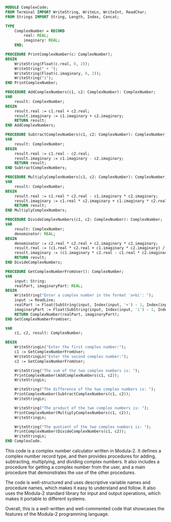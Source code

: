 ```modula-2
MODULE ComplexCode;
FROM Terminal IMPORT WriteString, WriteLn, WriteInt, ReadChar;
FROM Strings IMPORT String, Length, Index, Concat;

TYPE
    ComplexNumber = RECORD
        real: REAL;
        imaginary: REAL;
    END;

PROCEDURE PrintComplexNumber(c: ComplexNumber);
BEGIN
    WriteString(Float(c.real, 0, 2));
    WriteString(" + ");
    WriteString(Float(c.imaginary, 0, 2));
    WriteString("i");
END PrintComplexNumber;

PROCEDURE AddComplexNumbers(c1, c2: ComplexNumber): ComplexNumber;
VAR
    result: ComplexNumber;
BEGIN
    result.real := c1.real + c2.real;
    result.imaginary := c1.imaginary + c2.imaginary;
    RETURN result;
END AddComplexNumbers;

PROCEDURE SubtractComplexNumbers(c1, c2: ComplexNumber): ComplexNumber;
VAR
    result: ComplexNumber;
BEGIN
    result.real := c1.real - c2.real;
    result.imaginary := c1.imaginary - c2.imaginary;
    RETURN result;
END SubtractComplexNumbers;

PROCEDURE MultiplyComplexNumbers(c1, c2: ComplexNumber): ComplexNumber;
VAR
    result: ComplexNumber;
BEGIN
    result.real := c1.real * c2.real - c1.imaginary * c2.imaginary;
    result.imaginary := c1.real * c2.imaginary + c1.imaginary * c2.real;
    RETURN result;
END MultiplyComplexNumbers;

PROCEDURE DivideComplexNumbers(c1, c2: ComplexNumber): ComplexNumber;
VAR
    result: ComplexNumber;
    denominator: REAL;
BEGIN
    denominator := c2.real * c2.real + c2.imaginary * c2.imaginary;
    result.real := (c1.real * c2.real + c1.imaginary * c2.imaginary) / denominator;
    result.imaginary := (c1.imaginary * c2.real - c1.real * c2.imaginary) / denominator;
    RETURN result;
END DivideComplexNumbers;

PROCEDURE GetComplexNumberFromUser(): ComplexNumber;
VAR
    input: String;
    realPart, imaginaryPart: REAL;
BEGIN
    WriteString("Enter a complex number in the format 'a+bi': ");
    input := ReadLine;
    realPart := Float(SubString(input, Index(input, '+') - 1, Index(input, '+') - 1), 0, 2);
    imaginaryPart := Float(SubString(input, Index(input, 'i') - 1, Index(input, 'i') - 1), 0, 2);
    RETURN ComplexNumber(realPart, imaginaryPart);
END GetComplexNumberFromUser;

VAR
    c1, c2, result: ComplexNumber;

BEGIN
    WriteStringLn("Enter the first complex number:");
    c1 := GetComplexNumberFromUser;
    WriteStringLn("Enter the second complex number:");
    c2 := GetComplexNumberFromUser;

    WriteString("The sum of the two complex numbers is: ");
    PrintComplexNumber(AddComplexNumbers(c1, c2));
    WriteStringLn;

    WriteString("The difference of the two complex numbers is: ");
    PrintComplexNumber(SubtractComplexNumbers(c1, c2));
    WriteStringLn;

    WriteString("The product of the two complex numbers is: ");
    PrintComplexNumber(MultiplyComplexNumbers(c1, c2));
    WriteStringLn;

    WriteString("The quotient of the two complex numbers is: ");
    PrintComplexNumber(DivideComplexNumbers(c1, c2));
    WriteStringLn;
END ComplexCode.
```

This code is a complex number calculator written in Modula-2. It defines a complex number record type, and then provides procedures for adding, subtracting, multiplying, and dividing complex numbers. It also includes a procedure for getting a complex number from the user, and a main procedure that demonstrates the use of the other procedures.

The code is well-structured and uses descriptive variable names and procedure names, which makes it easy to understand and follow. It also uses the Modula-2 standard library for input and output operations, which makes it portable to different systems.

Overall, this is a well-written and well-commented code that showcases the features of the Modula-2 programming language.